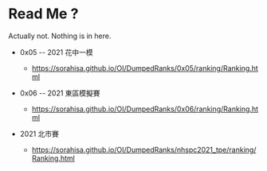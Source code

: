 # Read Me ?

Actually not. Nothing is in here.

- 0x05 -- 2021 花中一模
  - https://sorahisa.github.io/OI/DumpedRanks/0x05/ranking/Ranking.html

- 0x06 -- 2021 東區模擬賽
  - https://sorahisa.github.io/OI/DumpedRanks/0x06/ranking/Ranking.html

- 2021 北市賽
  - https://sorahisa.github.io/OI/DumpedRanks/nhspc2021_tpe/ranking/Ranking.html

